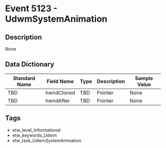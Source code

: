 # Event 5123 - UdwmSystemAnimation

## Description
None

## Data Dictionary
|Standard Name|Field Name|Type|Description|Sample Value|
|---|---|---|---|---|
|TBD|hwndCloned|TBD|Pointer|None|None|
|TBD|hwndAfter|TBD|Pointer|None|None|

## Tags
* etw_level_Informational
* etw_keywords_Udwm
* etw_task_UdwmSystemAnimation